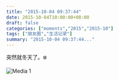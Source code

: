 ```yaml
---
title: "2015-10-04 09:37:44"
date: 2015-10-04T10:00:00+08:00
draft: false
categories: ["moments","2015","2015-10"]
tags: ["朋友圈","生活记录"]
summary: "2015-10-04 09:37:44..."
---
```


突然就冬天了。❄️

![Media 1](/Moments/photos/2015-10-04/201510040937440.jpg)

